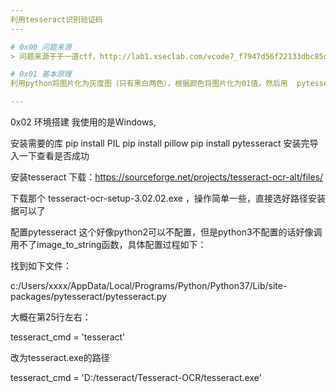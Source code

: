 ```yaml
---
利用tesseract识别验证码
​---

# 0x00 问题来源 
> 问题来源于于一道ctf，http://lab1.xseclab.com/vcode7_f7947d56f22133dbc85dda4f28530268/index.php​

# 0x01 基本原理
利用python将图片化为灰度图（只有黑白两色），根据颜色将图片化为01值，然后用  pytesseract 模块识别，这个模块Windows下需要安装tesseract支持。

---
```

0x02 环境搭建
我使用的是Windows,

安装需要的库
pip install PIL
pip install pillow
pip install pytesseract
安装完导入一下查看是否成功

安装tesseract
下载：https://sourceforge.net/projects/tesseract-ocr-alt/files/​

下载那个 tesseract-ocr-setup-3.02.02.exe ，操作简单一些，直接选好路径安装据可以了

配置pytesseract
这个好像python2可以不配置，但是python3不配置的话好像调用不了image_to_string函数，具体配置过程如下：

找到如下文件：

c:/Users/xxxx/AppData/Local/Programs/Python/Python37/Lib/site-packages/pytesseract/pytesseract.py

大概在第25行左右：

tesseract_cmd = 'tesseract'

改为tesseract.exe的路径

tesseract_cmd = 'D:/tesseract/Tesseract-OCR/tesseract.exe'